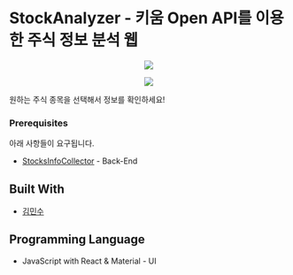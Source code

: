# StockAnalyzer - 키움 Open API를 이용한 주식 정보 분석 웹 

<p align="center"><img src="https://user-images.githubusercontent.com/67990009/132543164-bb975b3e-9100-4a80-a991-361177534d51.png"></p>
<p align="center"><img src="https://user-images.githubusercontent.com/67990009/132543403-b68deaba-a573-4e69-adcb-805061c6a905.png"></p>

원하는 주식 종목을 선택해서 정보를 확인하세요!

### Prerequisites

아래 사항들이 요구됩니다.

* [StocksInfoCollector](https://github.com/Rush-K/StocksInfoCollector) - Back-End

## Built With

* [김민수](https://github.com/Rush-K)

## Programming Language

* JavaScript with React & Material - UI
